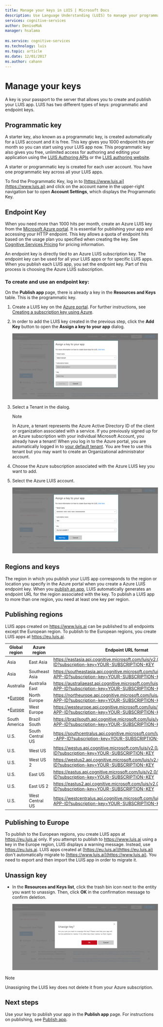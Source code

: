 ```yaml
---
title: Manage your keys in LUIS | Microsoft Docs
description: Use Language Understanding (LUIS) to manage your programmatic API, endpoint, and external keys. 
services: cognitive-services
author: DeniseMak
manager: hsalama

ms.service: cognitive-services
ms.technology: luis
ms.topic: article
ms.date: 12/01/2017
ms.author: cahann
---
```


# Manage your keys
A key is your passport to the server that allows you to create and publish your LUIS app. LUIS has two different types of keys: programmatic and endpoint keys.

## Programmatic key

A starter key, also known as a programmatic key, is created automatically for a LUIS account and it is free. This key gives you 1000 endpoint hits per month so you can start using your LUIS app now. This programmatic key also gives you free, unlimited access for authoring and editing your application using the [LUIS Authoring APIs](https://aka.ms/luis-authoring-api) or the [LUIS authoring website](https://www.luis.ai/). 

A starter or programmatic key is created for each user account. You have one programmatic key across all your LUIS apps.

To find the Programmatic Key, log in to [https://www.luis.ai](https://www.luis.ai) and click on the account name in the upper-right navigation bar to open **Account Settings**, which displays the Programmatic Key.

## Endpoint Key

 When you need more than 1000 hits per month, create an Azure LUIS key from the [Microsoft Azure portal](https://portal.azure.com). It is essential for publishing your app and accessing your HTTP endpoint. This key allows a quota of endpoint hits based on the usage plan you specified when creating the key. See [Cognitive Services Pricing](https://azure.microsoft.com/pricing/details/cognitive-services/language-understanding-intelligent-services/?v=17.23h) for pricing information.

An endpoint key is directly tied to an Azure LUIS subscription key. The endpoint key can be used for all your LUIS apps or for specific LUIS apps. When you publish each LUIS app, you set the endpoint key. Part of this process is choosing the Azure LUIS subscription.  
 
### To create and use an endpoint key:
On the **Publish app** page, there is already a key in the **Resources and Keys** table. This is the programmatic key. 

1. Create a LUIS key on the [Azure portal](https://portal.azure.com). For further instructions, see [Creating a subscription key using Azure](AzureIbizaSubscription.md).
 
2. In order to add the LUIS key created in the previous step, click the **Add Key** button to open the **Assign a key to your app** dialog. 

    ![Assign a key to your app](./media/luis-manage-keys/assign-key.png)
3. Select a Tenant in the dialog. 
 
    > [!Note]
    > In Azure, a tenant represents the Azure Active Directory ID of the client or organization associated with a service. If you previously signed up for an Azure subscription with your individual Microsoft Account, you already have a tenant! When you log in to the Azure portal, you are automatically logged in to [your default tenant](https://docs.microsoft.com/azure/active-directory/develop/active-directory-howto-tenant). You are free to use this tenant but you may want to create an Organizational administrator account.

4. Choose the Azure subscription associated with the Azure LUIS key you want to add.

5. Select the Azure LUIS account.

    ![Choose the key](./media/luis-manage-keys/assign-key-filled-out.png)

## Regions and keys

The region in which you publish your LUIS app corresponds to the region or location you specify in the Azure portal when you create a Azure LUIS endpoint key. When you [publish an app](./PublishApp.md), LUIS automatically generates an endpoint URL for the region associated with the key. To publish a LUIS app to more than one region, you need at least one key per region. 

## Publishing regions

LUIS apps created on https://www.luis.ai can be published to all endpoints except the European region. To publish to the European regions, you create LUIS apps at https://eu.luis.ai. 

 Global region | Azure region   |   Endpoint URL format   |
|-----|------|------|
| Asia | East Asia     |   https://eastasia.api.cognitive.microsoft.com/luis/v2.0/apps/YOUR-APP-ID?subscription-key=YOUR-SUBSCRIPTION-KEY   |
| Asia | Southeast Asia     |   https://southeastasia.api.cognitive.microsoft.com/luis/v2.0/apps/YOUR-APP-ID?subscription-key=YOUR-SUBSCRIPTION-KEY   |
| Australia | Australia East     |   https://australiaeast.api.cognitive.microsoft.com/luis/v2.0/apps/YOUR-APP-ID?subscription-key=YOUR-SUBSCRIPTION-KEY   |
| *[Europe](#publishing-to-europe)| North Europe     |   https://northeurope.api.cognitive.microsoft.com/luis/v2.0/apps/YOUR-APP-ID?subscription-key=YOUR-SUBSCRIPTION-KEY   | 
| *[Europe](#publishing-to-europe) | West Europe     |   https://westeurope.api.cognitive.microsoft.com/luis/v2.0/apps/YOUR-APP-ID?subscription-key=YOUR-SUBSCRIPTION-KEY   | 
| South America | Brazil South     |   https://brazilsouth.api.cognitive.microsoft.com/luis/v2.0/apps/YOUR-APP-ID?subscription-key=YOUR-SUBSCRIPTION-KEY   |
| U.S. | South Central US     |   https://southcentralus.api.cognitive.microsoft.com/luis/v2.0/apps/YOUR-APP-ID?subscription-key=YOUR-SUBSCRIPTION-KEY   | 
| U.S. | West US |   https://westus.api.cognitive.microsoft.com/luis/v2.0/apps/YOUR-APP-ID?subscription-key=YOUR-SUBSCRIPTION-KEY  |
| U.S. | West US 2    |   https://westus2.api.cognitive.microsoft.com/luis/v2.0/apps/YOUR-APP-ID?subscription-key=YOUR-SUBSCRIPTION-KEY  |
| U.S. |East US      |   https://eastus.api.cognitive.microsoft.com/luis/v2.0/apps/YOUR-APP-ID?subscription-key=YOUR-SUBSCRIPTION-KEY   |
| U.S. |East US 2     |   https://eastus2.api.cognitive.microsoft.com/luis/v2.0/apps/YOUR-APP-ID?subscription-key=YOUR-SUBSCRIPTION-KEY   |
| U.S. |West Central US     |   https://westcentralus.api.cognitive.microsoft.com/luis/v2.0/apps/YOUR-APP-ID?subscription-key=YOUR-SUBSCRIPTION-KEY   |

## Publishing to Europe

To publish to the European regions, you create LUIS apps at https://eu.luis.ai only. If you attempt to publish to https://www.luis.ai using a key in the Europe region, LUIS displays a warning message. Instead, use https://eu.luis.ai. LUIS apps created at [https://eu.luis.ai](https://eu.luis.ai) don't automatically migrate to [https://www.luis.ai](https://www.luis.ai). You need to export and then import the LUIS app in order to migrate it.

## Unassign key

* In the **Resources and Keys list**, click the trash bin icon next to the entity you want to unassign. Then, click **OK** in the confirmation message to confirm deletion.
 
    ![Unassign Entity](./media/luis-manage-keys/unassign-key.png)

> [!NOTE]
> Unassigning the LUIS key does not delete it from your Azure subscription.

## Next steps

Use your key to publish your app in the **Publish app** page. For instructions on publishing, see [Publish app](PublishApp.md).